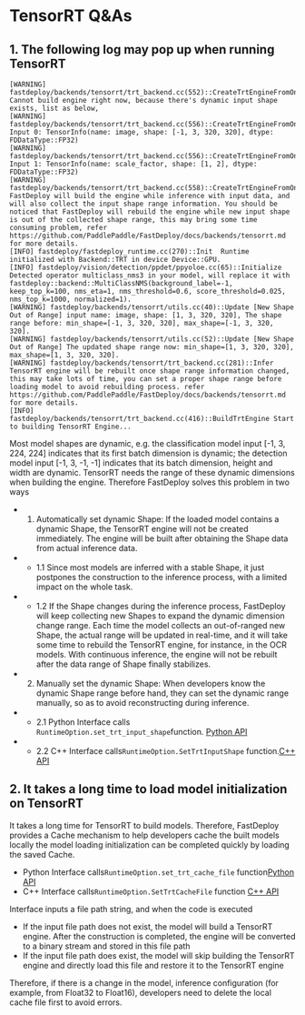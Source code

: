# TensorRT Q&As

## 1. The following log may pop up when running TensorRT 
```
[WARNING] fastdeploy/backends/tensorrt/trt_backend.cc(552)::CreateTrtEngineFromOnnx	Cannot build engine right now, because there's dynamic input shape exists, list as below,
[WARNING] fastdeploy/backends/tensorrt/trt_backend.cc(556)::CreateTrtEngineFromOnnx	Input 0: TensorInfo(name: image, shape: [-1, 3, 320, 320], dtype: FDDataType::FP32)
[WARNING] fastdeploy/backends/tensorrt/trt_backend.cc(556)::CreateTrtEngineFromOnnx	Input 1: TensorInfo(name: scale_factor, shape: [1, 2], dtype: FDDataType::FP32)
[WARNING] fastdeploy/backends/tensorrt/trt_backend.cc(558)::CreateTrtEngineFromOnnx	FastDeploy will build the engine while inference with input data, and will also collect the input shape range information. You should be noticed that FastDeploy will rebuild the engine while new input shape is out of the collected shape range, this may bring some time consuming problem, refer https://github.com/PaddlePaddle/FastDeploy/docs/backends/tensorrt.md for more details.
[INFO] fastdeploy/fastdeploy_runtime.cc(270)::Init	Runtime initialized with Backend::TRT in device Device::GPU.
[INFO] fastdeploy/vision/detection/ppdet/ppyoloe.cc(65)::Initialize	Detected operator multiclass_nms3 in your model, will replace it with fastdeploy::backend::MultiClassNMS(background_label=-1, keep_top_k=100, nms_eta=1, nms_threshold=0.6, score_threshold=0.025, nms_top_k=1000, normalized=1).
[WARNING] fastdeploy/backends/tensorrt/utils.cc(40)::Update	[New Shape Out of Range] input name: image, shape: [1, 3, 320, 320], The shape range before: min_shape=[-1, 3, 320, 320], max_shape=[-1, 3, 320, 320].
[WARNING] fastdeploy/backends/tensorrt/utils.cc(52)::Update	[New Shape Out of Range] The updated shape range now: min_shape=[1, 3, 320, 320], max_shape=[1, 3, 320, 320].
[WARNING] fastdeploy/backends/tensorrt/trt_backend.cc(281)::Infer	TensorRT engine will be rebuilt once shape range information changed, this may take lots of time, you can set a proper shape range before loading model to avoid rebuilding process. refer https://github.com/PaddlePaddle/FastDeploy/docs/backends/tensorrt.md for more details.
[INFO] fastdeploy/backends/tensorrt/trt_backend.cc(416)::BuildTrtEngine	Start to building TensorRT Engine...
```

Most model shapes are dynamic, e.g. the classification model input [-1, 3, 224, 224] indicates that its first batch dimension is dynamic; the detection model input [-1, 3, -1, -1] indicates that its batch dimension, height and width are dynamic. TensorRT needs the range of these dynamic dimensions when building the engine. Therefore FastDeploy solves this problem in two ways

- 1. Automatically set dynamic Shape: If the loaded model contains a dynamic Shape, the TensorRT engine will not be created immediately. The engine will be built after obtaining the Shape data from actual inference data.
- - 1.1 Since most models are inferred with a stable Shape, it just postpones the construction to the inference process, with a limited impact on the whole task.
- - 1.2 If the Shape changes during the inference process, FastDeploy will keep collecting new Shapes to expand the dynamic dimension change range. Each time the model collects an out-of-ranged new Shape, the actual range will be updated in real-time, and it will take some time to rebuild the TensorRT engine, for instance, in the OCR models. With continuous inference, the engine will not be rebuilt after the data range of Shape finally stabilizes. 
- 2. Manually set the dynamic Shape: When developers know the dynamic Shape range before hand, they can set the dynamic range manually, so as to avoid reconstructing during inference.
- - 2.1 Python Interface calls `RuntimeOption.set_trt_input_shape`function. [Python API](https://baidu-paddle.github.io/fastdeploy-api/python/html)
- - 2.2 C++ Interface calls`RuntimeOption.SetTrtInputShape` function.[C++ API](https://baidu-paddle.github.io/fastdeploy-api/cpp/html)


## 2. It takes a long time to load model initialization on TensorRT

It takes a long time for TensorRT to build models. Therefore, FastDeploy provides a Cache mechanism to help developers cache the built models locally the model loading initialization can be completed quickly by loading the saved Cache.

- Python Interface calls`RuntimeOption.set_trt_cache_file` function[Python API](https://baidu-paddle.github.io/fastdeploy-api/python/html)
- C++ Interface calls`RuntimeOption.SetTrtCacheFile` function [C++ API](https://baidu-paddle.github.io/fastdeploy-api/cpp/html)

Interface inputs a file path string, and when the code is executed 

- If the input file path does not exist, the model will build a TensorRT engine. After the construction is completed, the engine will be converted to a binary stream and stored in this file path
- If the input file path does exist, the model will skip building the TensorRT engine and directly load this file and restore it to the TensorRT engine

Therefore, if there is a change in the model, inference configuration (for example, from Float32 to Float16), developers need to delete the local cache file first to avoid errors.


